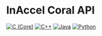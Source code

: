 # InAccel Coral API

[![C (Core)](https://img.shields.io/static/v1?logo=c&color=a8b9cc&label=C%20(Core)&message=2.3&style=for-the-badge)](src/main/c)
[![C++](https://img.shields.io/static/v1?logo=c%2b%2b&color=00599c&label=C%2B%2B&message=2.3.0&style=for-the-badge)](src/main/cpp)
[![Java](https://img.shields.io/static/v1?logo=openjdk&color=ffffff&label=Java&message=2.3.0&style=for-the-badge)](src/main/java)
[![Python](https://img.shields.io/static/v1?logo=python&color=3776ab&label=Python&message=2.2.1&style=for-the-badge)](src/main/python)
